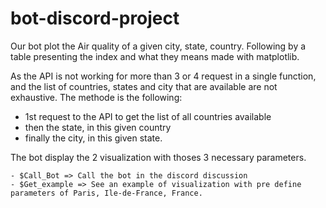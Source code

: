 # bot-discord-project

Our bot plot the Air quality of a given city, state, country.
Following by a table presenting the index and what they means made with matplotlib.

As the API is not working for more than 3 or 4 request in a single function, and the list of countries, states and city that are available are not exhaustive. The methode is the following:
- 1st request to the API to get the list of all countries available
- then the state, in this given country
- finally the city, in this given state.

The bot display the 2 visualization with thoses 3 necessary parameters.

    - $Call_Bot => Call the bot in the discord discussion
    - $Get_example => See an example of visualization with pre define parameters of Paris, Ile-de-France, France.